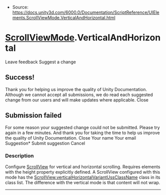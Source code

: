 * Source: https://docs.unity3d.com/6000.0/Documentation/ScriptReference/UIElements.ScrollViewMode.VerticalAndHorizontal.html

#  [ScrollViewMode](https://docs.unity3d.com/6000.0/Documentation/ScriptReference/UIElements.ScrollViewMode.html).VerticalAndHorizontal
Leave feedback
Suggest a change
## Success!
Thank you for helping us improve the quality of Unity Documentation. Although we cannot accept all submissions, we do read each suggested change from our users and will make updates where applicable.
Close
## Submission failed
For some reason your suggested change could not be submitted. Please <a>try again</a> in a few minutes. And thank you for taking the time to help us improve the quality of Unity Documentation.
Close
Your name Your email Suggestion* Submit suggestion
Cancel
### Description
Configure [ScrollView](https://docs.unity3d.com/6000.0/Documentation/ScriptReference/UIElements.ScrollView.html) for vertical and horizontal scrolling. 
Requires elements with the height property explicitly defined. A ScrollView configured with this mode has the [ScrollView.verticalHorizontalVariantUssClassName](https://docs.unity3d.com/6000.0/Documentation/ScriptReference/UIElements.ScrollView-verticalHorizontalVariantUssClassName.html) class in its class list. The difference with the vertical mode is that content will not wrap. 
* * *
